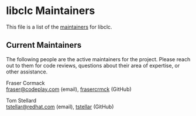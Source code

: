 # libclc Maintainers

This file is a list of the
[maintainers](https://llvm.org/docs/DeveloperPolicy.html#maintainers) for
libclc.

## Current Maintainers

The following people are the active maintainers for the project. Please reach
out to them for code reviews, questions about their area of expertise, or other
assistance.

Fraser Cormack \
fraser@codeplay.com (email), [frasercrmck](https://github.com/frasercrmck) (GitHub)

Tom Stellard \
tstellar@redhat.com (email), [tstellar](https://github.com/tstellar) (GitHub)
